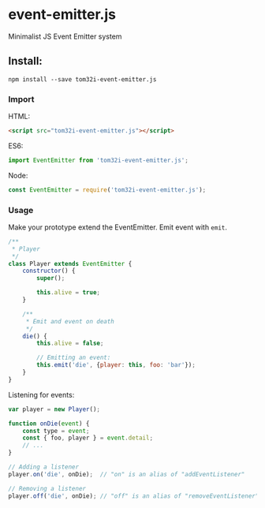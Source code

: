 event-emitter.js
================

Minimalist JS Event Emitter system

## Install:

    npm install --save tom32i-event-emitter.js

### Import

HTML:

```html
<script src="tom32i-event-emitter.js"></script>
```

ES6:

```javascript
import EventEmitter from 'tom32i-event-emitter.js';
```

Node:

```javascript
const EventEmitter = require('tom32i-event-emitter.js');
```

### Usage

Make your prototype extend the EventEmitter.
Emit event with `emit`.

``` javascript
/**
 * Player
 */
class Player extends EventEmitter {
    constructor() {
        super();

        this.alive = true;
    }

    /**
     * Emit and event on death
     */
    die() {
        this.alive = false;

        // Emitting an event:
        this.emit('die', {player: this, foo: 'bar'});
    }
}
```

Listening for events:

```javascript
var player = new Player();

function onDie(event) {
    const type = event;
    const { foo, player } = event.detail;
    // ...
}

// Adding a listener
player.on('die', onDie);  // "on" is an alias of "addEventListener"

// Removing a listener
player.off('die', onDie); // "off" is an alias of "removeEventListener"
```
